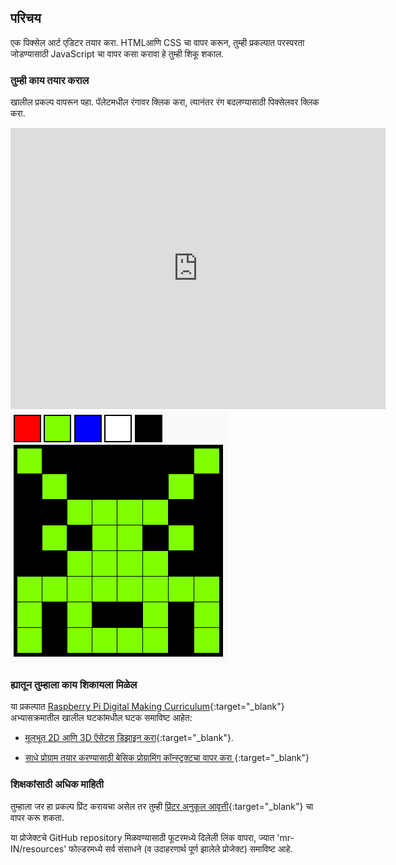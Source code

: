 ## परिचय

एक पिक्सेल आर्ट एडिटर तयार करा. HTMLआणि CSS चा वापर करून, तुम्ही प्रकल्पात परस्परता जोडण्यासाठी JavaScript चा वापर कसा करावा हे तुम्ही शिकू शकाल.

### तुम्ही काय तयार कराल

खालील प्रकल्प वापरून पहा. पॅलेटमधील रंगावर क्लिक करा, त्यानंतर रंग बदलण्यासाठी पिक्सेलवर क्लिक करा.

<div class="trinket">
  <iframe src="https://trinket.io/embed/html/0e102a306b?outputOnly=true&start=result" width="600" height="450" frameborder="0" marginwidth="0" marginheight="0" allowfullscreen>
  </iframe>
  <img src="images/pixel-art-final.png">
</div>

### ह्यातून तुम्हाला काय शिकायला मिळेल

या प्रकल्पात [Raspberry Pi Digital Making Curriculum](http://rpf.io/curriculum){:target="_blank"} अभ्यासक्रमातील खालील घटकांमधील घटक समाविष्ट आहेत:

+ [मूलभूत 2D आणि 3D ऍसेटस् डिझाइन करा](https://www.raspberrypi.org/curriculum/design/creator){:target="_blank"}.

+ [साधे प्रोग्राम तयार करण्यासाठी बेसिक प्रोग्रामिंग कॉन्स्ट्रक्टचा वापर करा ](https://www.raspberrypi.org/curriculum/programming/creator){:target="_blank"}

### शिक्षकांसाठी अधिक माहिती

तुम्हाला जर हा प्रकल्प प्रिंट करायचा असेल तर तुम्ही [प्रिंटर अनुकूल आवृत्ती](https://projects.raspberrypi.org/mr-IN/projects/pixel-art/print){:target="_blank"} चा वापर करू शकता.

या प्रोजेक्टचे GitHub repository मिळवण्यासाठी फूटरमध्ये दिलेली लिंक वापरा, ज्यात 'mr-IN/resources' फोल्डरमध्ये सर्व संसाधने (व उदाहरणार्थ पूर्ण झालेले प्रोजेक्ट) समाविष्ट आहे.